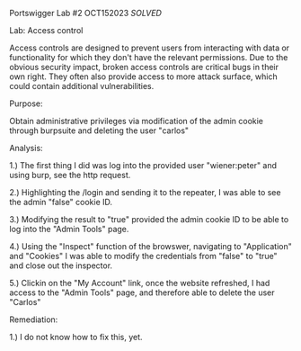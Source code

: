 Portswigger Lab #2 OCT152023 *SOLVED*

Lab: Access control

Access controls are designed to prevent users from interacting with data or functionality for which they don't have the relevant permissions. Due to the obvious security impact, broken access controls are critical bugs in their own right. They often also provide access to more attack surface, which could contain additional vulnerabilities.


Purpose: 

Obtain administrative privileges via modification of the admin cookie through burpsuite and deleting the user "carlos"

Analysis: 
    
1.) The first thing I did was log into the provided user "wiener:peter" and using burp, see the http request. 

2.) Highlighting the /login and sending it to the repeater, I was able to see the admin "false" cookie ID.

3.) Modifying the result to "true" provided the admin cookie ID to be able to log into the "Admin Tools" page. 

4.) Using the "Inspect" function of the browswer, navigating to "Application" and "Cookies" I was able to modify the credentials from "false" to "true" and close out the inspector. 

5.) Clickin on the "My Account" link, once the website refreshed, I had access to the "Admin Tools" page, and therefore able to delete the user "Carlos"

Remediation: 
    
1.) I do not know how to fix this, yet.